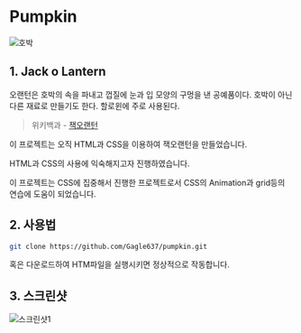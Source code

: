 # Pumpkin

![호박](https://images.unsplash.com/photo-1477516561410-f0b5dd8319e4?ixlib=rb-1.2.1&ixid=eyJhcHBfaWQiOjEyMDd9&auto=format&fit=crop&w=2089&q=80)

## 1. Jack o Lantern

오랜턴은 호박의 속을 파내고 껍질에 눈과 입 모양의 구멍을 낸 공예품이다. 호박이 아닌 다른 재료로 만들기도 한다. 할로윈에 주로 사용된다.

> 위키백과 - [잭오랜턴](https://ko.wikipedia.org/wiki/잭오랜턴)



이 프로젝트는 오직 HTML과 CSS을 이용하여 잭오랜턴을 만들었습니다. 

HTML과 CSS의 사용에 익숙해지고자 진행하였습니다.



이 프로젝트는 CSS에 집중해서 진행한 프로젝트로서 CSS의 Animation과 grid등의 연습에 도움이 되었습니다.



## 2. 사용법

```bash
git clone https://github.com/Gagle637/pumpkin.git
```

혹은 다운로드하여 HTM파일을 실행시키면 정상적으로 작동합니다.





## 3. 스크린샷

![스크린샷1](https://user-images.githubusercontent.com/52685373/88204897-f10bfc80-cc86-11ea-8c31-fdf9d10fd4eb.png)



